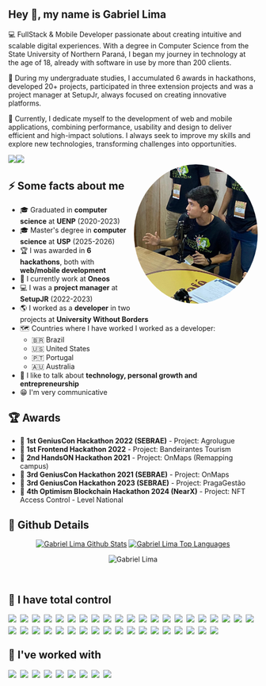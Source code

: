 <h2>Hey 👋, my name is Gabriel Lima</h2>
<p>
  💻 FullStack & Mobile Developer passionate about creating intuitive and scalable digital experiences. With a degree in Computer Science from the State University of Northern Paraná, I began my journey in technology at the age of 18, already with software in use by more than 200 clients.
</p>
<p>
  🚀 During my undergraduate studies, I accumulated 6 awards in hackathons, developed 20+ projects, participated in three extension projects and was a project manager at SetupJr, always focused on creating innovative platforms.
</p>
<p>
  📌 Currently, I dedicate myself to the development of web and mobile applications, combining performance, usability and design to deliver efficient and high-impact solutions. I always seek to improve my skills and explore new technologies, transforming challenges into opportunities.
</p>
<div style="display: flex">
  <a href="https://www.linkedin.com/in/gabriel-lima-5263681aa/" target="_blank">
    <img src="https://img.shields.io/badge/LinkedIn-0077B5?style=for-the-badge&logo=linkedin&logoColor=white" />
  </a>
   <a href="mailto:gabriellimamoraes@gmail.com" target="_blank">
    <img src="https://img.shields.io/badge/Gmail-D14836?style=for-the-badge&logo=gmail&logoColor=white" />
  </a>
</div>
<img align="right" src="https://github.com/Gabriellimmaa/Gabriellimmaa/blob/main/assets/foto3.jpeg" style="border-radius: 50%;width: 250px;height: auto" />
<h2>⚡️ Some facts about me</h2>
<ul>
<li>🎓 Graduated in <strong>computer science</strong> at <strong>UENP</strong> (2020-2023)</li>
<li>🎓 Master's degree in <strong>computer science</strong> at <strong>USP</strong> (2025-2026)</li>
<li>🏆 I was awarded in <strong>6 hackathons</strong>, both with <strong>web/mobile development</strong></li>
<li>💼 I currently work at <strong>Oneos</strong></li>
<li>💻 I was a <strong>project manager</strong> at <strong>SetupJR</strong> (2022-2023)</li>
<li>🌎 I worked as a <strong>developer</strong> in two projects at <strong>University Without Borders</strong></li>
<li>🗺️ Countries where I have worked I worked as a developer:
  <ul> 
    <li>🇧🇷 Brazil</li> 
    <li>🇺🇸 United States</li> 
    <li>🇵🇹 Portugal</li> 
    <li>🇦🇺 Australia</li> 
  </ul>
</li>
<!-- <li>👨‍💻 A maioria dos meus projetos estão no <a href="https://github.com/Gabriellimmaa">Github</a></li> -->
<!-- <li>📝 Tenho um <a href="https://gabriellimaportfolio.vercel.app" target="_blank">site portfólio </a></li> -->
<li>💬 I like to talk about <strong>technology, personal growth and entrepreneurship</strong></li>
<li>😁 I'm very communicative</li>
<!-- <li>📙 Confira meu <a href="https://github.com/Gabriellimmaa/Gabriellimmaa/blob/main/assets/resume.pdf" target="_blank">currículo</a></li> -->
</ul>
<h2>🏆 Awards</h2>
<ul>
<li>🥇 <strong>1st GeniusCon Hackathon 2022 (SEBRAE)</strong> - Project: Agrolugue</li>
<li>🥇 <strong>1st Frontend Hackathon 2022</strong> - Project: Bandeirantes Tourism</li>
<li>🥈 <strong>2nd HandsON Hackathon 2021</strong> - Project: OnMaps (Remapping campus)</li>
<li>🥉 <strong>3rd GeniusCon Hackathon 2021 (SEBRAE)</strong> - Project: OnMaps</li>
<li>🥉 <strong>3rd GeniusCon Hackathon 2023 (SEBRAE)</strong> - Project: PragaGestão</li>
<li>🥉 <strong>4th Optimism Blockchain Hackathon 2024 (NearX)</strong> - Project: NFT Access Control - Level National</li>
</ul>
<h2>🔎 Github Details</h2>
<div align="center">
  <a href="#"><img alt="Gabriel Lima Github Stats" src="https://github-readme-stats.vercel.app/api?username=Gabriellimmaa&show_icons=true&include_all_commits=true&count_private=true&theme=react&hide_border=true&bg_color=0D1117&title_color=5ce1e6&icon_color=5ce1e6" height="200"/></a>
  <a href="#"><img alt="Gabriel Lima Top Languages" src="https://github-readme-stats.vercel.app/api/top-langs/?username=Gabriellimmaa&langs_count=10&layout=compact&theme=react&hide_border=true&bg_color=0D1117&title_color=5ce1e6&icon_color=5ce1e6" height="200"/></a>
  <p align="center"> <img src="https://komarev.com/ghpvc/?username=Gabriellimmaa&label=Profile%20views&color=0e75b6&style=flat" alt="Gabriel Lima" /> </p>
  <br/>
</div>
<h2>🚀 I have total control</h2>
<div style="display: flex; flex-wrap: wrap; gap: 8px;">
  <img src="https://img.shields.io/badge/React-20232A?style=for-the-badge&logo=react&logoColor=61DAFB" />
  <img src="https://img.shields.io/badge/React_Native-20232A?style=for-the-badge&logo=react&logoColor=61DAFB" />
  <img src="https://img.shields.io/badge/expo-1C1E24?style=for-the-badge&logo=expo&logoColor=white" />
  <img src="https://img.shields.io/badge/Firebase-FFCA28?style=for-the-badge&logo=firebase&logoColor=black" />
  <img src="https://img.shields.io/badge/TypeScript-007ACC?style=for-the-badge&logo=typescript&logoColor=white" />
  <img src="https://img.shields.io/badge/JavaScript-F7DF1E?style=for-the-badge&logo=javascript&logoColor=black" />
  <img src="https://img.shields.io/badge/HTML5-E34F26?style=for-the-badge&logo=html5&logoColor=white" />
  <img src="https://img.shields.io/badge/CSS3-1572B6?style=for-the-badge&logo=css3&logoColor=white" />
  <img src="https://img.shields.io/badge/Vite-B73BFE?style=for-the-badge&logo=vite&logoColor=FFD62E" />
  <img src="https://img.shields.io/badge/esbuild-FFCF00?style=for-the-badge&logo=esbuild&logoColor=black" />
  <img src="https://img.shields.io/badge/styled--components-DB7093?style=for-the-badge&logo=styled-components&logoColor=white" />
  <img src="https://img.shields.io/badge/Material--UI-007FFF?style=for-the-badge&logo=mui&logoColor=white" />
  <img src="https://img.shields.io/badge/Tailwind_CSS-38B2AC?style=for-the-badge&logo=tailwind-css&logoColor=white" />
  <img src="https://img.shields.io/badge/Bootstrap-563D7C?style=for-the-badge&logo=bootstrap&logoColor=white" />
  <img src="https://img.shields.io/badge/Node.js-339933?style=for-the-badge&logo=nodedotjs&logoColor=white" />
  <img src="https://img.shields.io/badge/Express.js-404D59?style=for-the-badge" />
  <img src="https://img.shields.io/badge/PostgreSQL-316192?style=for-the-badge&logo=postgresql&logoColor=white" />
  <img src="https://img.shields.io/badge/Prisma-3982CE?style=for-the-badge&logo=Prisma&logoColor=white" />
  <img src="https://img.shields.io/badge/mysql-4479A1.svg?style=for-the-badge&logo=mysql&logoColor=white" />
  <img src="https://img.shields.io/badge/redis-DD0031?style=for-the-badge&logo=redis&logoColor=white" />
  <img src="https://img.shields.io/badge/Supabase-3ECF8E?style=for-the-badge&logo=supabase&logoColor=white" />
  <img src="https://img.shields.io/badge/GIT-F05032?style=for-the-badge&logo=git&logoColor=white" />
  <img src="https://img.shields.io/badge/GitHub-181717?style=for-the-badge&logo=github&logoColor=white" />
  <img src="https://img.shields.io/badge/vercel-000000?style=for-the-badge&logo=vercel&logoColor=white" />
  <img src="https://img.shields.io/badge/netlify-00C7B7?style=for-the-badge&logo=netlify&logoColor=white" />
  <img src="https://img.shields.io/badge/Google_Cloud-4285F4?style=for-the-badge&logo=google-cloud&logoColor=white" />
  <img src="https://img.shields.io/badge/AWS-FF9900?style=for-the-badge&logo=amazon-aws&logoColor=white" />
  <img src="https://img.shields.io/badge/Figma-F24E1E?style=for-the-badge&logo=figma&logoColor=white" />
  <img src="https://img.shields.io/badge/Adobe_Photoshop-31A8FF?style=for-the-badge&logo=adobe-photoshop&logoColor=white" />
  <img src="https://img.shields.io/badge/Storybook-FF4785?style=for-the-badge&logo=storybook&logoColor=white" />
  <img src="https://img.shields.io/badge/Jest-C21325?style=for-the-badge&logo=jest&logoColor=white" />
  <img src="https://img.shields.io/badge/Insomnia-5849BE?style=for-the-badge&logo=insomnia&logoColor=white" />
  <img src="https://img.shields.io/badge/Swagger-85EA2D?style=for-the-badge&logo=swagger&logoColor=black" />
  <img src="https://img.shields.io/badge/NestJS-E0234E?style=for-the-badge&logo=nestjs&logoColor=white" />
  <img src="https://img.shields.io/badge/RabbitMQ-FF6600?style=for-the-badge&logo=rabbitmq&logoColor=white" />
  <img src="https://img.shields.io/badge/Socket.io-010101?style=for-the-badge&logo=socket.io&logoColor=white" />
  <img src="https://img.shields.io/badge/Leaflet-199900?style=for-the-badge&logo=leaflet&logoColor=white" />
  <img src="https://img.shields.io/badge/Cloudflare-F38020?style=for-the-badge&logo=Cloudflare&logoColor=white" />
  <img src="https://img.shields.io/badge/Python-3776AB?style=for-the-badge&logo=python&logoColor=white" />
</div>
<h2>🧪 I've worked with</h2>
<div style="display: flex; flex-wrap: wrap; gap: 8px;">
  <img src="https://img.shields.io/badge/MongoDB-4EA94B?style=for-the-badge&logo=mongodb&logoColor=white" />
  <img src="https://img.shields.io/badge/MariaDB-003545?style=for-the-badge&logo=mariadb&logoColor=white" />
  <img src="https://img.shields.io/badge/PHP-777BB4?style=for-the-badge&logo=php&logoColor=white" />
  <img src="https://img.shields.io/badge/Laravel-FF2D20?style=for-the-badge&logo=laravel&logoColor=white" />
  <img src="https://img.shields.io/badge/Flutter-02569B?style=for-the-badge&logo=flutter&logoColor=white" />
  <img src="https://img.shields.io/badge/GraphQL-E10098?style=for-the-badge&logo=graphql&logoColor=white" />
  <img src="https://img.shields.io/badge/three.js-000000?style=for-the-badge&logo=three.js&logoColor=white" />
  <img src="https://img.shields.io/badge/TensorFlow-FF6F00?style=for-the-badge&logo=tensorflow&logoColor=white" />
  <img src="https://img.shields.io/badge/flask-000000?style=for-the-badge&logo=flask&logoColor=white" />
</div>
